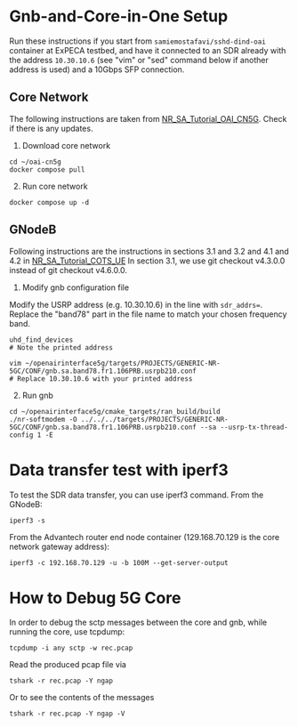 # Gnb-and-Core-in-One Setup

Run these instructions if you start from `samiemostafavi/sshd-dind-oai` container at ExPECA testbed, and have it connected to an SDR already with the address `10.30.10.6` (see "vim" or "sed" command below if another address is used) and a 10Gbps SFP connection.

## Core Network

The following instructions are taken from [NR_SA_Tutorial_OAI_CN5G](https://gitlab.eurecom.fr/oai/openairinterface5g/-/blob/develop/doc/NR_SA_Tutorial_OAI_CN5G.md). Check if there is any updates.


1) Download core network
```
cd ~/oai-cn5g
docker compose pull
```

2) Run core network
```
docker compose up -d
```

## GNodeB

Following instructions are the instructions in sections 3.1 and 3.2 and 4.1 and 4.2 in [NR_SA_Tutorial_COTS_UE](https://gitlab.eurecom.fr/oai/openairinterface5g/-/blob/develop/doc/NR_SA_Tutorial_COTS_UE.md)
In section 3.1, we use git checkout v4.3.0.0 instead of git checkout v4.6.0.0.

1) Modify gnb configuration file

Modify the USRP address (e.g. 10.30.10.6) in the line with `sdr_addrs=`. Replace the "band78" part in the file name to match your chosen frequency band.
```
uhd_find_devices
# Note the printed address

vim ~/openairinterface5g/targets/PROJECTS/GENERIC-NR-5GC/CONF/gnb.sa.band78.fr1.106PRB.usrpb210.conf
# Replace 10.30.10.6 with your printed address
```

2) Run gnb
```
cd ~/openairinterface5g/cmake_targets/ran_build/build
./nr-softmodem -O ../../../targets/PROJECTS/GENERIC-NR-5GC/CONF/gnb.sa.band78.fr1.106PRB.usrpb210.conf --sa --usrp-tx-thread-config 1 -E
```


# Data transfer test with iperf3

To test the SDR data transfer, you can use iperf3 command. 
From the GNodeB:
```
iperf3 -s
```

From the Advantech router end node container (129.168.70.129 is the core network gateway address):
```
iperf3 -c 192.168.70.129 -u -b 100M --get-server-output
```


# How to Debug 5G Core

In order to debug the sctp messages between the core and gnb, while running the core, use tcpdump:
```
tcpdump -i any sctp -w rec.pcap
```

Read the produced pcap file via
```
tshark -r rec.pcap -Y ngap
```
Or to see the contents of the messages
```
tshark -r rec.pcap -Y ngap -V
```

